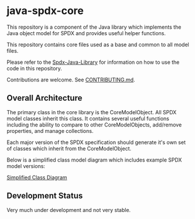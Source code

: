 # java-spdx-core

This repository is a component of the Java library which implements the Java object model for SPDX and provides useful helper functions.

This repository contains core files used as a base and common to all model files.

Please refer to the [Spdx-Java-Library](https://github.com/spdx/spdx-java-Library) for information on how to use the code in this repository.

Contributions are welcome.  See [CONTRIBUTING.md](CONTRIBUTING.md).

## Overall Architecture

The primary class in the core library is the CoreModelObject.  All SPDX model classes inherit this class.  It contains several useful functions including the ability to compare to other CoreModelObjects, add/remove properties, and manage collections.

Each major version of the SPDX specification should generate it's own set of classes which inherit from the CoreModelObject.

Below is a simplified class model diagram which includes example SPDX model versions:

[Simplified Class Diagram](ClassDiagram.drawio.png?raw=true)



## Development Status

Very much under development and not very stable.
